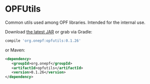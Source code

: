 OPFUtils
========

Common utils used among OPF libraries. Intended for the internal use.

Download [the latest JAR][opfutils-latest-jar] or grab via Gradle:
```groovy
compile 'org.onepf:opfutils:0.1.26'
```

or Maven:
```xml
<dependency>
   <groupId>org.onepf</groupId>
   <artifactId>opfutils</artifactId>
   <version>0.1.26</version>
</dependency>
```

[opfutils-latest-jar]: https://github.com/onepf/OPFUtils/releases/download/v0.1.25/opfutils-0.1.25.jar
